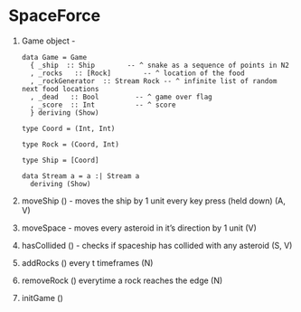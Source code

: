 # SpaceForce

1. Game object -
    
    ```
    data Game = Game
      { _ship  :: Ship        -- ^ snake as a sequence of points in N2
      , _rocks   :: [Rock]        -- ^ location of the food
      , _rockGenerator  :: Stream Rock -- ^ infinite list of random next food locations
      , _dead   :: Bool         -- ^ game over flag
      , _score  :: Int          -- ^ score
      } deriving (Show)
    
    type Coord = (Int, Int)
    
    type Rock = (Coord, Int)
    
    type Ship = [Coord]
    
    data Stream a = a :| Stream a
      deriving (Show)
    ```
    
2. moveShip () - moves the ship by 1 unit every key press (held down) (A, V)
3. moveSpace - moves every asteroid in it’s direction by 1 unit (V)
4. hasCollided () - checks if spaceship has collided with any asteroid (S, V)
5. addRocks () every t timeframes (N)
6. removeRock () everytime a rock reaches the edge (N)
7. initGame ()